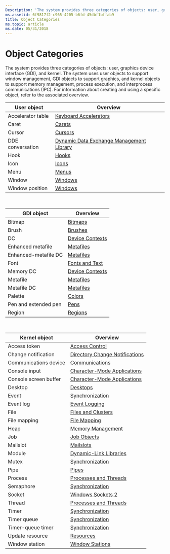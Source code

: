 ```yaml
---
Description: 'The system provides three categories of objects: user, graphics device interface (GDI), and kernel.'
ms.assetid: 6f9817f2-c965-4205-b6fd-45dbf1bffab9
title: Object Categories
ms.topic: article
ms.date: 05/31/2018
---
```


# Object Categories

The system provides three categories of objects: user, graphics device interface (GDI), and kernel. The system uses user objects to support window management, GDI objects to support graphics, and kernel objects to support memory management, process execution, and interprocess communications (IPC). For information about creating and using a specific object, refer to the associated overview.



| User object       | Overview                                                                                        |
|-------------------|-------------------------------------------------------------------------------------------------|
| Accelerator table | [Keyboard Accelerators](../menurc/keyboard-accelerators.md)                                       |
| Caret             | [Carets](../menurc/carets.md)                                                                     |
| Cursor            | [Cursors](../menurc/cursors.md)                                                                   |
| DDE conversation  | [Dynamic Data Exchange Management Library](../dataxchg/dynamic-data-exchange-management-library.md) |
| Hook              | [Hooks](../winmsg/hooks.md)                                                                       |
| Icon              | [Icons](../menurc/icons.md)                                                                       |
| Menu              | [Menus](../menurc/menus.md)                                                                       |
| Window            | [Windows](../winmsg/windows.md)                                                                   |
| Window position   | [Windows](../winmsg/windows.md)                                                                   |



 



| GDI object           | Overview                               |
|----------------------|----------------------------------------|
| Bitmap               | [Bitmaps](/windows/desktop/gdi/bitmaps)                 |
| Brush                | [Brushes](/windows/desktop/gdi/brushes)                 |
| DC                   | [Device Contexts](/windows/desktop/gdi/device-contexts) |
| Enhanced metafile    | [Metafiles](/windows/desktop/gdi/metafiles)             |
| Enhanced-metafile DC | [Metafiles](/windows/desktop/gdi/metafiles)             |
| Font                 | [Fonts and Text](/windows/desktop/gdi/fonts-and-text)   |
| Memory DC            | [Device Contexts](/windows/desktop/gdi/device-contexts) |
| Metafile             | [Metafiles](/windows/desktop/gdi/metafiles)             |
| Metafile DC          | [Metafiles](/windows/desktop/gdi/metafiles)             |
| Palette              | [Colors](/windows/desktop/gdi/colors)                   |
| Pen and extended pen | [Pens](/windows/desktop/gdi/pens)                       |
| Region               | [Regions](/windows/desktop/gdi/regions)                 |



 



| Kernel object         | Overview                                                                        |
|-----------------------|---------------------------------------------------------------------------------|
| Access token          | [Access Control](/windows/desktop/SecAuthZ/access-control)                                       |
| Change notification   | [Directory Change Notifications](/windows/desktop/FileIO/obtaining-directory-change-notifications) |
| Communications device | [Communications](/windows/desktop/DevIO/communications-resources)                                 |
| Console input         | [Character-Mode Applications](/windows/console/character-mode-applications)                 |
| Console screen buffer | [Character-Mode Applications](/windows/console/character-mode-applications)                 |
| Desktop               | [Desktops](/windows/desktop/winstation/desktops)                                                       |
| Event                 | [Synchronization](/windows/desktop/Sync/synchronization)                                         |
| Event log             | [Event Logging](/windows/desktop/EventLog/event-logging)                                             |
| File                  | [Files and Clusters](/windows/desktop/FileIO/files-and-clusters)                                   |
| File mapping          | [File Mapping](/windows/desktop/Memory/file-mapping)                                               |
| Heap                  | [Memory Management](/windows/desktop/Memory/memory-management)                                     |
| Job                   | [Job Objects](/windows/desktop/ProcThread/job-objects)                                                 |
| Mailslot              | [Mailslots](/windows/desktop/ipc/mailslots)                                                     |
| Module                | [Dynamic-Link Libraries](/windows/desktop/Dlls/dynamic-link-libraries)                           |
| Mutex                 | [Synchronization](/windows/desktop/Sync/synchronization)                                         |
| Pipe                  | [Pipes](/windows/desktop/ipc/pipes)                                                             |
| Process               | [Processes and Threads](/windows/desktop/ProcThread/processes-and-threads)                             |
| Semaphore             | [Synchronization](/windows/desktop/Sync/synchronization)                                         |
| Socket                | [Windows Sockets 2](/windows/desktop/WinSock/windows-sockets-start-page-2)                       |
| Thread                | [Processes and Threads](/windows/desktop/ProcThread/processes-and-threads)                             |
| Timer                 | [Synchronization](/windows/desktop/Sync/synchronization)                                         |
| Timer queue           | [Synchronization](/windows/desktop/Sync/synchronization)                                         |
| Timer-queue timer     | [Synchronization](/windows/desktop/Sync/synchronization)                                         |
| Update resource       | [Resources](../menurc/resources.md)                                               |
| Window station        | [Window Stations](/windows/desktop/winstation/window-stations)                                         |



 

 

 
